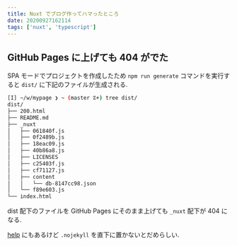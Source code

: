 ```yaml
---
title: Nuxt でブログ作ってハマったところ
date: 20200927162114
tags: ['nuxt', 'typescript']
---
```


## GitHub Pages に上げても 404 がでた
SPA モードでプロジェクトを作成したため `npm run generate` コマンドを実行すると `dist/` に下記のファイルが生成される.
```bash
[I] ~/w/mypage ❯ ~ (master ☡+) tree dist/
dist/
├── 200.html
├── README.md
├── _nuxt
│   ├── 061840f.js
│   ├── 0f2489b.js
│   ├── 18eac09.js
│   ├── 40b86a8.js
│   ├── LICENSES
│   ├── c25403f.js
│   ├── cf71127.js
│   ├── content
│   │   └── db-8147cc98.json
│   └── f89e603.js
└── index.html
```

dist 配下のファイルを GitHub Pages にそのまま上げても `_nuxt` 配下が 404 になる.

[help](https://docs.github.com/en/free-pro-team@latest/github/working-with-github-pages/about-github-pages-and-jekyll) にもあるけど `.nojekyll` を直下に置かないとだめらしい.
